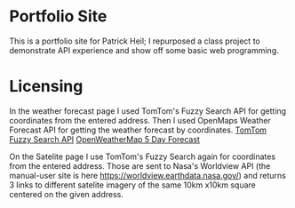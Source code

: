 # Portfolio Site
This is a portfolio site for Patrick Heil; I repurposed a class project to demonstrate API experience and show off some basic web programming.

# Licensing
In the weather forecast page I used TomTom's Fuzzy Search API for getting coordinates from the entered address.
Then I used OpenMaps Weather Forecast API for getting the weather forecast by coordinates.
[TomTom Fuzzy Search API](https://developer.tomtom.com/search-api/documentation/search-service/fuzzy-search)
[OpenWeatherMap 5 Day Forecast](https://openweathermap.org/forecast5)

On the Satelite page I use TomTom's Fuzzy Search again for coordinates from the entered address. Those are sent to Nasa's Worldview API (the manual-user site is here https://worldview.earthdata.nasa.gov/) and returns 3 links to different satelite imagery of the same 10km x10km square centered on the given address. 
